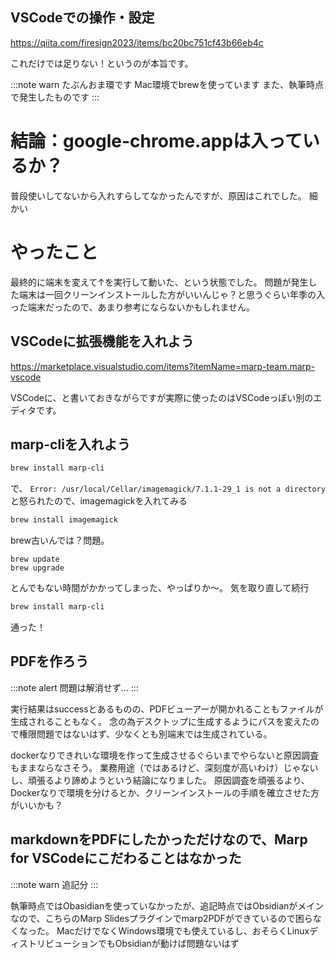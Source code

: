 ## VSCodeでの操作・設定
https://qiita.com/firesign2023/items/bc20bc751cf43b66eb4c

これだけでは足りない！というのが本旨です。

:::note warn
たぶんおま環です
Mac環境でbrewを使っています
また、執筆時点で発生したものです
:::

# 結論：google-chrome.appは入っているか？
普段使いしてないから入れすらしてなかったんですが、原因はこれでした。
細かい

# やったこと
最終的に端末を変えて↑を実行して動いた、という状態でした。
問題が発生した端末は一回クリーンインストールした方がいいんじゃ？と思うぐらい年季の入った端末だったので、あまり参考にならないかもしれません。

## VSCodeに拡張機能を入れよう
https://marketplace.visualstudio.com/items?itemName=marp-team.marp-vscode

VSCodeに、と書いておきながらですが実際に使ったのはVSCodeっぽい別のエディタです。

## marp-cliを入れよう
``` .zsh
brew install marp-cli
```

で、 `Error: /usr/local/Cellar/imagemagick/7.1.1-29_1 is not a directory` と怒られたので、imagemagickを入れてみる

``` .zsh
brew install imagemagick
```

brew古いんでは？問題。

```
brew update
brew upgrade
```

とんでもない時間がかかってしまった、やっぱりか〜。
気を取り直して続行

``` .zsh
brew install marp-cli
```

通った！

## PDFを作ろう
:::note alert
問題は解消せず…
:::

実行結果はsuccessとあるものの、PDFビューアーが開かれることもファイルが生成されることもなく。
念の為デスクトップに生成するようにパスを変えたので権限問題ではないはず、少なくとも別端末では生成されている。

dockerなりできれいな環境を作って生成させるぐらいまでやらないと原因調査もままならなさそう。
業務用途（ではあるけど、深刻度が高いわけ）じゃないし、頑張るより諦めようという結論になりました。
原因調査を頑張るより、Dockerなりで環境を分けるとか、クリーンインストールの手順を確立させた方がいいかも？

## markdownをPDFにしたかっただけなので、Marp for VSCodeにこだわることはなかった
:::note warn
追記分
:::

執筆時点ではObasidianを使っていなかったが、追記時点ではObsidianがメインなので、こちらのMarp Slidesプラグインでmarp2PDFができているので困らなくなった。
MacだけでなくWindows環境でも使えているし、おそらくLinuxディストリビューションでもObsidianが動けば問題ないはず

